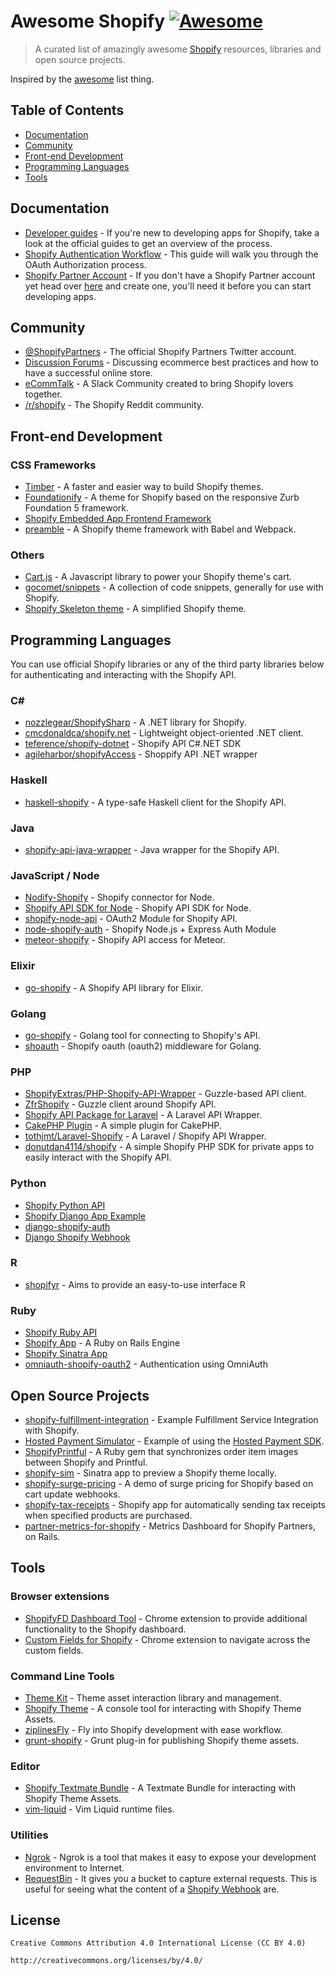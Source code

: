 # Awesome Shopify [![Awesome](https://cdn.rawgit.com/sindresorhus/awesome/d7305f38d29fed78fa85652e3a63e154dd8e8829/media/badge.svg)](https://github.com/sindresorhus/awesome)

> A curated list of amazingly awesome [Shopify](https://www.shopify.com/) resources, libraries and open source projects.

Inspired by the [awesome](https://github.com/sindresorhus/awesome) list thing.

## Table of Contents

  - [Documentation](#documentation)
  - [Community](#community)
  - [Front-end Development](#front-end-development)
  - [Programming Languages](#programming-languages)
  - [Tools](#tools)

## Documentation

  - [Developer guides](https://docs.shopify.com/api/guides) - If you're new to developing apps for Shopify, take a look at the official guides to get an overview of the process.
  - [Shopify Authentication Workflow](https://docs.shopify.com/api/guides/authentication/oauth) - This guide will walk you through the OAuth Authorization process.
  - [Shopify Partner Account](https://www.shopify.com/partners) - If you don't have a Shopify Partner account yet head over [here](https://www.shopify.com/partners) and create one, you'll need it before you can start developing apps.

## Community

  - [@ShopifyPartners](https://twitter.com/ShopifyPartners) - The official Shopify Partners Twitter account.
  - [Discussion Forums](https://ecommerce.shopify.com/forums) - Discussing ecommerce best practices and how to have a successful online store.
  - [eCommTalk](http://ecommtalk.com/shopify/) - A Slack Community created to bring Shopify lovers together.
  - [/r/shopify](https://www.reddit.com/r/shopify) - The Shopify Reddit community.

## Front-end Development

### CSS Frameworks
  - [Timber](https://github.com/Shopify/Timber) - A faster and easier way to build Shopify themes.
  - [Foundationify](https://github.com/lukebussey/foundationify) - A theme for Shopify based on the responsive Zurb Foundation 5 framework.
  - [Shopify Embedded App Frontend Framework](https://github.com/microapps/Shopify-Embedded-App-Frontend-Framework)
  - [preamble](https://github.com/sdn90/preamble) - A Shopify theme framework with Babel and Webpack.

### Others
  - [Cart.js](https://cartjs.org/) - A Javascript library to power your Shopify theme's cart.
  - [gocomet/snippets](https://github.com/gocomet/snippets) - A collection of code snippets, generally for use with Shopify.
  - [Shopify Skeleton theme](https://github.com/Shopify/skeleton-theme) - A simplified Shopify theme.

## Programming Languages

  You can use official Shopify libraries or any of the third party libraries below for authenticating and interacting with the Shopify API.

### C# #
  - [nozzlegear/ShopifySharp](https://github.com/nozzlegear/ShopifySharp) - A .NET library for Shopify.
  - [cmcdonaldca/shopify.net](https://github.com/cmcdonaldca/shopify.net) - Lightweight object-oriented .NET client.
  - [teference/shopify-dotnet](https://github.com/teference/shopify-dotnet) - Shopify API C#.NET SDK
  - [agileharbor/shopifyAccess](https://github.com/agileharbor/shopifyAccess) - Shoppify API .NET wrapper

### Haskell
  - [haskell-shopify](https://github.com/aaronlevin/haskell-shopify) - A type-safe Haskell client for the Shopify API.

### Java
  - [shopify-api-java-wrapper](https://github.com/SevenSpikes/shopify-api-java-wrapper) - Java wrapper for the Shopify API.

### JavaScript / Node
  - [Nodify-Shopify](https://github.com/microapps/Nodify-Shopify) - Shopify connector for Node.
  - [Shopify API SDK for Node](https://github.com/ctalkington/node-shopify-api) - Shopify API SDK for Node.
  - [shopify-node-api](https://github.com/christophergregory/shopify-node-api) - OAuth2 Module for Shopify API.
  - [node-shopify-auth](https://github.com/jonpulice/node-shopify-auth) - Shopify Node.js + Express Auth Module
  - [meteor-shopify](https://github.com/froatsnook/meteor-shopify) - Shopify API access for Meteor.

### Elixir
  - [go-shopify](https://github.com/kiwih/go-shopify) - A Shopify API library for Elixir.

### Golang
  - [go-shopify](https://github.com/sdn90/shopify_elixir) - Golang tool for connecting to Shopify's API.
  - [shoauth](https://github.com/darrenpeters/shoauth) - Shopify oauth (oauth2) middleware for Golang.

### PHP
  - [ShopifyExtras/PHP-Shopify-API-Wrapper](https://github.com/ShopifyExtras/PHP-Shopify-API-Wrapper) - Guzzle-based API client.
  - [ZfrShopify](https://github.com/zf-fr/zfr-shopify) - Guzzle client around Shopify API.
  - [Shopify API Package for Laravel](https://github.com/joshrps/laravel-shopify-API-wrapper) - A Laravel API Wrapper.
  - [CakePHP Plugin](https://github.com/cmcdonaldca/CakePHP-Shopify-Plugin) - A simple plugin for CakePHP.  
  - [tothjmt/Laravel-Shopify](https://github.com/tothjmt/Laravel-Shopify) - A Laravel / Shopify API Wrapper.
  - [donutdan4114/shopify](https://github.com/donutdan4114/shopify) - A simple Shopify PHP SDK for private apps to easily interact with the Shopify API.

### Python
  - [Shopify Python API](https://github.com/Shopify/shopify_python_api)
  - [Shopify Django App Example](https://github.com/shopify/shopify_django_app)
  - [django-shopify-auth](https://github.com/discolabs/django-shopify-auth)
  - [Django Shopify Webhook](https://github.com/discolabs/django-shopify-webhook)

### R
  - [shopifyr](https://github.com/charliebone/shopifyr/) - Aims to provide an easy-to-use interface R

### Ruby
  - [Shopify Ruby API](https://github.com/Shopify/shopify_api)
  - [Shopify App](https://github.com/Shopify/shopify_app) - A Ruby on Rails Engine
  - [Shopify Sinatra App](https://github.com/kevinhughes27/shopify-sinatra-app)
  - [omniauth-shopify-oauth2](https://github.com/Shopify/omniauth-shopify-oauth2) - Authentication using OmniAuth

## Open Source Projects
  - [shopify-fulfillment-integration](https://github.com/Shopify/shopify-fulfillment-integration) - Example Fulfillment Service Integration with Shopify.
  - [Hosted Payment Simulator](https://github.com/Shopify/hosted-payment-sim) - Example of using the [Hosted Payment SDK](https://docs.shopify.com/api/sdks/hosted-payment-sdk).
  - [ShopifyPrintful](https://github.com/urbandictionary/shopify-printful) - A Ruby gem that synchronizes order item images between Shopify and Printful.
  - [shopify-sim](https://github.com/urbandictionary/shopify-sim) - Sinatra app to preview a Shopify theme locally.
  - [shopify-surge-pricing](https://github.com/kevinhughes27/shopify-surge-pricing) - A demo of surge pricing for Shopify based on cart update webhooks.
  - [shopify-tax-receipts](https://github.com/kevinhughes27/shopify-tax-receipts) - Shopify app for automatically sending tax receipts when specified products are purchased.
  - [partner-metrics-for-shopify](https://github.com/forsbergplustwo/partner-metrics-for-shopify) - Metrics Dashboard for Shopify Partners, on Rails.


## Tools

### Browser extensions
  - [ShopifyFD Dashboard Tool](https://github.com/freakdesign/shopifyFD) - Chrome extension to provide additional functionality to the Shopify dashboard.
  - [Custom Fields for Shopify](https://github.com/freakdesign/shopify-custom-fields) - Chrome extension to navigate across the custom fields.

### Command Line Tools
  - [Theme Kit](https://github.com/Shopify/themekit) - Theme asset interaction library and management.
  - [Shopify Theme](https://github.com/shopify/shopify_theme) - A console tool for interacting with Shopify Theme Assets.
  - [ziplinesFly](http://ziplines.pixelcab.in/) - Fly into Shopify development with ease workflow.
  - [grunt-shopify](https://github.com/wilr/grunt-shopify) - Grunt plug-in for publishing Shopify theme assets.

### Editor
  - [Shopify Textmate Bundle](https://github.com/meeech/shopify.tmbundle) - A Textmate Bundle for interacting with Shopify Theme Assets.
  - [vim-liquid](https://github.com/tpope/vim-liquid) - Vim Liquid runtime files.

### Utilities
  - [Ngrok](https://ngrok.com/) -  Ngrok is a tool that makes it easy to expose your development environment to Internet.
  - [RequestBin](http://requestb.in) -  It gives you a bucket to capture external requests. This is useful for seeing what the content of a [Shopify Webhook](https://docs.shopify.com/api/reference/webhook) are.

## License

    Creative Commons Attribution 4.0 International License (CC BY 4.0)

    http://creativecommons.org/licenses/by/4.0/